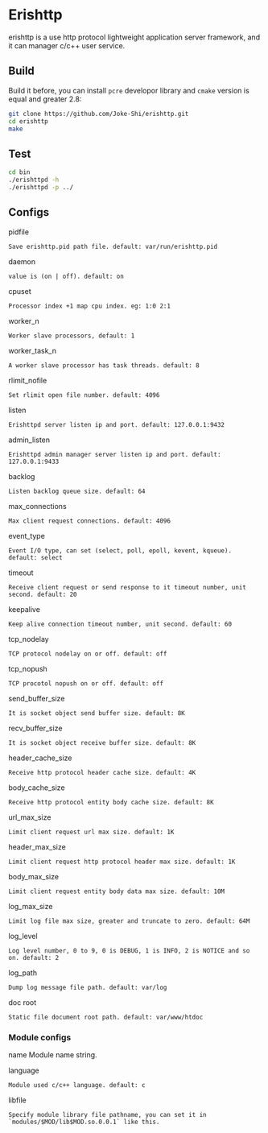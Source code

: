 # Erishttp
erishttp is a use http protocol lightweight application server framework, and it can manager c/c++ user service.

## Build
Build it before, you can install `pcre` developor library and `cmake` version is equal and greater 2.8:
```bash
git clone https://github.com/Joke-Shi/erishttp.git
cd erishttp
make
```

## Test
```bash
cd bin
./erishttpd -h
./erishttpd -p ../
```

## Configs
pidfile

	Save erishttp.pid path file. default: var/run/erishttp.pid

daemon 

	value is (on | off). default: on

cpuset 

	Processor index +1 map cpu index. eg: 1:0 2:1

worker_n

	Worker slave processors, default: 1

worker_task_n

	A worker slave processor has task threads. default: 8

rlimit_nofile

	Set rlimit open file number. default: 4096

listen

	Erishttpd server listen ip and port. default: 127.0.0.1:9432

admin_listen

	Erishttpd admin manager server listen ip and port. default: 127.0.0.1:9433

backlog 

	Listen backlog queue size. default: 64

max_connections

	Max client request connections. default: 4096

event_type

	Event I/O type, can set (select, poll, epoll, kevent, kqueue). default: select

timeout

	Receive client request or send response to it timeout number, unit second. default: 20

keepalive

	Keep alive connection timeout number, unit second. default: 60

tcp_nodelay

	TCP protocol nodelay on or off. default: off

tcp_nopush

	TCP procotol nopush on or off. default: off

send_buffer_size

	It is socket object send buffer size. default: 8K

recv_buffer_size

	It is socket object receive buffer size. default: 8K

header_cache_size

	Receive http protocol header cache size. default: 4K

body_cache_size

	Receive http protocol entity body cache size. default: 8K

url_max_size

	Limit client request url max size. default: 1K

header_max_size

	Limit client request http protocol header max size. default: 1K

body_max_size

	Limit client request entity body data max size. default: 10M

log_max_size

	Limit log file max size, greater and truncate to zero. default: 64M

log_level

	Log level number, 0 to 9, 0 is DEBUG, 1 is INFO, 2 is NOTICE and so on. default: 2

log_path

	Dump log message file path. default: var/log

doc root

	Static file document root path. default: var/www/htdoc

### Module configs
name
	Module name string.

language

	Module used c/c++ language. default: c

libfile

	Specify module library file pathname, you can set it in `modules/$MOD/lib$MOD.so.0.0.1` like this.


